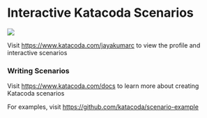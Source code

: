 # Interactive Katacoda Scenarios

[![](http://shields.katacoda.com/katacoda/jayakumarc/count.svg)](https://www.katacoda.com/jayakumarc "Get your profile on Katacoda.com")

Visit https://www.katacoda.com/jayakumarc to view the profile and interactive scenarios

### Writing Scenarios
Visit https://www.katacoda.com/docs to learn more about creating Katacoda scenarios

For examples, visit https://github.com/katacoda/scenario-example
